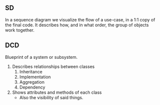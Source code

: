 ## SD
In a sequence diagram we visualize the flow of a use-case, in a 1:1 copy of the final code. It describes how, and in what order, the group of objects work together.

## DCD
Blueprint of a system or subsystem.
1. Describes relationships between classes
	1. Inheritance
	2. Implementation
	3. Aggregation
	4. Dependency
2. Shows attributes and methods of each class
	- Also the visibility of said things.